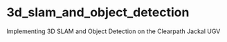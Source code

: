 # 3d_slam_and_object_detection
Implementing 3D SLAM and Object Detection on the Clearpath Jackal UGV
